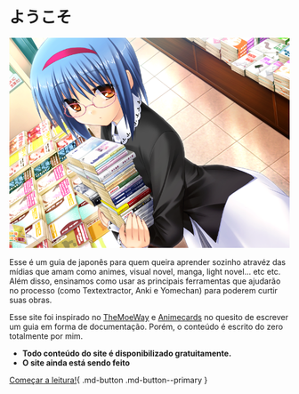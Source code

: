 # ようこそ

![mio](imagens/mio.png)

Esse é um guia de japonês para quem queira aprender sozinho atravéz das mídias que amam como animes, visual novel, manga, light novel... etc etc. Além disso, ensinamos como usar as principais ferramentas que ajudarão no processo (como Textextractor, Anki e Yomechan) para poderem curtir suas obras.

Esse site foi inspirado no [TheMoeWay](https://learnjapanese.moe/) e [Animecards](https://animecards.site/) no quesito de escrever um guia em forma de documentação. Porém, o conteúdo é escrito do zero totalmente por mim. 

- **Todo conteúdo do site é disponibilizado gratuitamente.**
- **O site ainda está sendo feito**

[Começar a leitura!](intro.md){ .md-button .md-button--primary }




